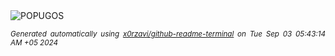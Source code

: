 <div align="justify">
<picture>
    <source media="(prefers-color-scheme: dark)" srcset="https://i.ibb.co/0s2WnCG/output-gif.gif">
    <source media="(prefers-color-scheme: light)" srcset="https://i.ibb.co/0s2WnCG/output-gif.gif">
    <img alt="POPUGOS" src="https://i.ibb.co/0s2WnCG/output-gif.gif">
</picture>

<sub><i>Generated automatically using [x0rzavi/github-readme-terminal](https://github.com/x0rzavi/github-readme-terminal) on Tue Sep 03 05:43:14 AM +05 2024</i></sub>
</div>